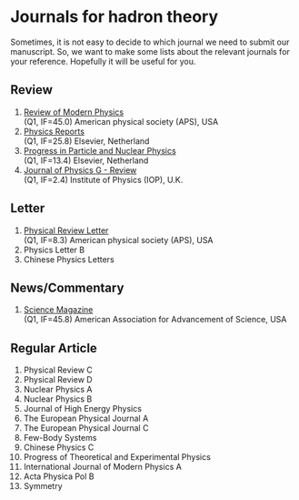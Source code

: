 # Journals for hadron theory

Sometimes, it is not easy to decide to which journal we need to submit our manuscript.
So, we want to make some lists about the relevant journals for your reference. Hopefully it will be useful for you.

## Review
1. [Review of Modern Physics](https://journals.aps.org/rmp/)\
(Q1, IF=45.0) American physical society (APS), USA
2. [Physics Reports](https://www.journals.elsevier.com/physics-reports)\
(Q1, IF=25.8) Elsevier, Netherland
3. [Progress in Particle and Nuclear Physics](https://www.sciencedirect.com/journal/progress-in-particle-and-nuclear-physics)\
(Q1, IF=13.4) Elsevier, Netherland
4. [Journal of Physics G - Review](https://iopscience.iop.org/journal/0954-3899)\
(Q1, IF=2.4) Institute of Physics (IOP), U.K.


## Letter
1. [Physical Review Letter](https://journals.aps.org/prl/)\
(Q1, IF=8.3) American physical society (APS), USA
3. Physics Letter B
4. Chinese Physics Letters

## News/Commentary
1. [Science Magazine](https://science.sciencemag.org)\
(Q1, IF=45.8) American Association for Advancement of Science, USA

## Regular Article
1. Physical Review C
2. Physical Review D
3. Nuclear Physics A 
4. Nuclear Physics B 
5. Journal of High Energy Physics
6. The European Physical Journal A
7. The European Physical Journal C
8. Few-Body Systems
9. Chinese Physics C
10. Progress of Theoretical and Experimental Physics
11. International Journal of Modern Physics A
12. Acta Physica Pol B
13. Symmetry
